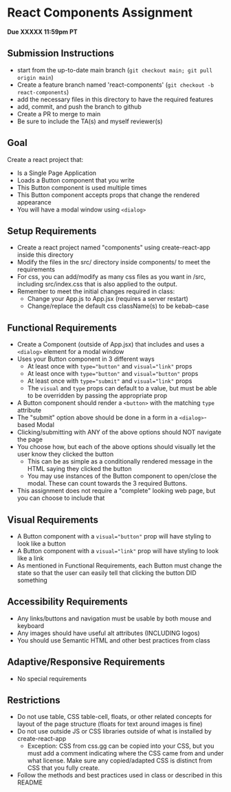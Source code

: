 # React Components Assignment

**Due XXXXX  11:59pm PT**

## Submission Instructions

* start from the up-to-date main branch (`git checkout main; git pull origin main`)
* Create a feature branch named 'react-components' (`git checkout -b react-components`)
* add the necessary files in this directory to have the required features
* add, commit, and push the branch to github
* Create a PR to merge to main
* Be sure to include the TA(s) and myself reviewer(s)

## Goal

Create a react project that:
- Is a Single Page Application
- Loads a Button component that you write
- This Button component is used multiple times
- This Button component accepts props that change the rendered appearance
- You will have a modal window using `<dialog>`



## Setup Requirements

- Create a react project named "components" using create-react-app inside this directory
- Modify the files in the src/ directory inside components/ to meet the requirements
- For css, you can add/modify as many css files as you want in /src, including src/index.css that is also applied to the output.
- Remember to meet the initial changes required in class:
  - Change your App.js to App.jsx (requires a server restart)
  - Change/replace the default css className(s) to be kebab-case

## Functional Requirements

- Create a Component (outside of App.jsx) that includes and uses a `<dialog>` element for a modal window
- Uses your Button component in 3 different ways
  - At least once with `type="button"` and `visual="link"` props
  - At least once with `type="button"` and `visual="button"` props
  - At least once with `type="submit"` and `visual="link"` props
  - The `visual` and `type` props can default to a value, but must be able to be overridden by passing the appropriate prop
- A Button component should render a `<button>` with the matching `type` attribute
- The "submit" option above should be done in a form in a `<dialog>`-based Modal
- Clicking/submitting with ANY of the above options should NOT navigate the page
- You choose how, but each of the above options should visually let the user know they clicked the button
  - This can be as simple as a conditionally rendered message in the HTML saying they clicked the button
  - You may use instances of the Button component to open/close the modal.  These can count towards the 3 required Buttons.
- This assignment does not require a "complete" looking web page, but you can choose to include that

## Visual Requirements

- A Button component with a `visual="button"` prop will have styling to look like a button
- A Button component with a `visual="link"` prop will have styling to look like a link
- As mentioned in Functional Requirements, each Button must change the state so that the user can easily tell that clicking the button DID something

## Accessibility Requirements

- Any links/buttons and navigation must be usable by both mouse and keyboard
- Any images should have useful alt attributes (INCLUDING logos)
- You should use Semantic HTML and other best practices from class

## Adaptive/Responsive Requirements

- No special requirements

## Restrictions

- Do not use table, CSS table-cell, floats, or other related concepts for layout of the page structure (floats for text around images is fine)
- Do not use outside JS or CSS libraries outside of what is installed by create-react-app
  - Exception: CSS from css.gg can be copied into your CSS, but you must add a comment indicating where the CSS came from and under what license.  Make sure any copied/adapted CSS is distinct from CSS that you fully create.
- Follow the methods and best practices used in class or described in this README

